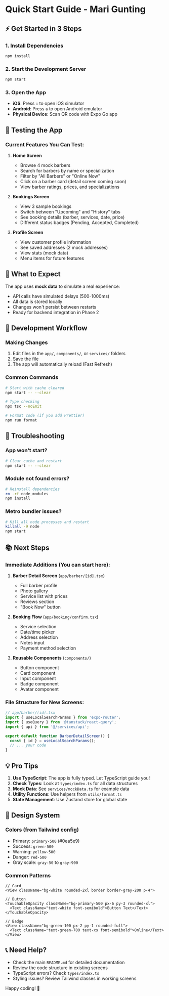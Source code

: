 # Quick Start Guide - Mari Gunting

## ⚡ Get Started in 3 Steps

### 1. Install Dependencies
```bash
npm install
```

### 2. Start the Development Server
```bash
npm start
```

### 3. Open the App
- **iOS**: Press `i` to open iOS simulator
- **Android**: Press `a` to open Android emulator
- **Physical Device**: Scan QR code with Expo Go app

## 📱 Testing the App

### Current Features You Can Test:

1. **Home Screen** 
   - Browse 4 mock barbers
   - Search for barbers by name or specialization
   - Filter by "All Barbers" or "Online Now"
   - Click on a barber card (detail screen coming soon)
   - View barber ratings, prices, and specializations

2. **Bookings Screen**
   - View 3 sample bookings
   - Switch between "Upcoming" and "History" tabs
   - See booking details (barber, services, date, price)
   - Different status badges (Pending, Accepted, Completed)

3. **Profile Screen**
   - View customer profile information
   - See saved addresses (2 mock addresses)
   - View stats (mock data)
   - Menu items for future features

## 🎯 What to Expect

The app uses **mock data** to simulate a real experience:
- API calls have simulated delays (500-1000ms)
- All data is stored locally
- Changes won't persist between restarts
- Ready for backend integration in Phase 2

## 🔄 Development Workflow

### Making Changes
1. Edit files in the `app/`, `components/`, or `services/` folders
2. Save the file
3. The app will automatically reload (Fast Refresh)

### Common Commands
```bash
# Start with cache cleared
npm start -- --clear

# Type checking
npx tsc --noEmit

# Format code (if you add Prettier)
npm run format
```

## 🐛 Troubleshooting

### App won't start?
```bash
# Clear cache and restart
npm start -- --clear
```

### Module not found errors?
```bash
# Reinstall dependencies
rm -rf node_modules
npm install
```

### Metro bundler issues?
```bash
# Kill all node processes and restart
killall -9 node
npm start
```

## 📚 Next Steps

### Immediate Additions (You can start here):
1. **Barber Detail Screen** (`app/barber/[id].tsx`)
   - Full barber profile
   - Photo gallery
   - Service list with prices
   - Reviews section
   - "Book Now" button

2. **Booking Flow** (`app/booking/confirm.tsx`)
   - Service selection
   - Date/time picker
   - Address selection
   - Notes input
   - Payment method selection

3. **Reusable Components** (`components/`)
   - Button component
   - Card component
   - Input component
   - Badge component
   - Avatar component

### File Structure for New Screens:
```typescript
// app/barber/[id].tsx
import { useLocalSearchParams } from 'expo-router';
import { useQuery } from '@tanstack/react-query';
import { api } from '@/services/api';

export default function BarberDetailScreen() {
  const { id } = useLocalSearchParams();
  // ... your code
}
```

## 💡 Pro Tips

1. **Use TypeScript**: The app is fully typed. Let TypeScript guide you!
2. **Check Types**: Look at `types/index.ts` for all data structures
3. **Mock Data**: See `services/mockData.ts` for example data
4. **Utility Functions**: Use helpers from `utils/format.ts`
5. **State Management**: Use Zustand store for global state

## 🎨 Design System

### Colors (from Tailwind config)
- Primary: `primary-500` (#0ea5e9)
- Success: `green-500`
- Warning: `yellow-500`
- Danger: `red-500`
- Gray scale: `gray-50` to `gray-900`

### Common Patterns
```tsx
// Card
<View className="bg-white rounded-2xl border border-gray-200 p-4">

// Button
<TouchableOpacity className="bg-primary-500 px-6 py-3 rounded-xl">
  <Text className="text-white font-semibold">Button Text</Text>
</TouchableOpacity>

// Badge
<View className="bg-green-100 px-2 py-1 rounded-full">
  <Text className="text-green-700 text-xs font-semibold">Online</Text>
</View>
```

## 📞 Need Help?

- Check the main `README.md` for detailed documentation
- Review the code structure in existing screens
- TypeScript errors? Check `types/index.ts`
- Styling issues? Review Tailwind classes in working screens

Happy coding! 🚀
